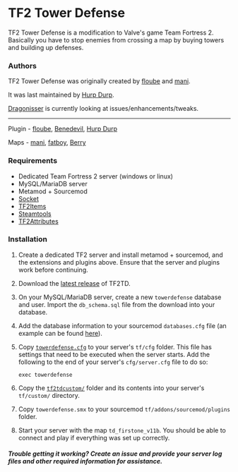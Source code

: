# TF2 Tower Defense #

TF2 Tower Defense is a modification to Valve's game Team Fortress 2. Basically you have to stop enemies from crossing a map by buying towers and building up defenses.

### Authors ###

TF2 Tower Defense was originally created by [floube](http://steamcommunity.com/profiles/76561198051789304/) and [mani](http://steamcommunity.com/profiles/76561198002201102/). 

It was last maintained by [Hurp Durp](http://steamcommunity.com/profiles/76561198014050007).

[Dragonisser](http://steamcommunity.com/profiles/76561198039140852) is currently looking at issues/enhancements/tweaks.

<hr>

Plugin - [floube](http://steamcommunity.com/profiles/76561198051789304/), [Benedevil](http://steamcommunity.com/profiles/76561198056589941), [Hurp Durp](http://steamcommunity.com/profiles/76561198014050007)
 
Maps - [mani](http://steamcommunity.com/profiles/76561198002201102/), [fatboy](http://steamcommunity.com/profiles/76561197994348901/), [Berry](http://steamcommunity.com/profiles/76561198030362593/)


### Requirements ###

 * Dedicated Team Fortress 2 server (windows or linux)
 * MySQL/MariaDB server
 * Metamod + Sourcemod
 * [Socket](https://github.com/nefarius/sm-ext-socket)
 * [TF2Items](https://forums.alliedmods.net/showthread.php?p=1050170)
 * [Steamtools](https://forums.alliedmods.net/showthread.php?t=170630)
 * [TF2Attributes](https://forums.alliedmods.net/showthread.php?t=210221)


### Installation ###

1. Create a dedicated TF2 server and install metamod + sourcemod, and the extensions and plugins above. Ensure that the server and plugins work before continuing.
2. Download the [latest release](https://github.com/tf2td/towerdefense/releases) of TF2TD.
3. On your MySQL/MariaDB server, create a new `towerdefense` database and user. Import the `db_schema.sql` file from the download into your database.
4. Add the database information to your sourcemod `databases.cfg` file (an example can be found [here](addons/sourcemod/configs/databases_example.cfg)).
5. Copy [`towerdefense.cfg`](cfg/towerdefense.cfg) to your server's `tf/cfg` folder. This file has settings that need to be executed when the server starts. Add the following to the end of your server's `cfg/server.cfg` file to do so:
   
   `exec towerdefense`
   
6. Copy the [`tf2tdcustom/`](custom) folder and its contents into your server's `tf/custom/` directory.
7. Copy `towerdefense.smx` to your sourcemod `tf/addons/sourcemod/plugins` folder.
8. Start your server with the map `td_firstone_v11b`. You should be able to connect and play if everything was set up correctly.


##### Trouble getting it working? Create an issue and provide your server log files and other required information for assistance. #####
